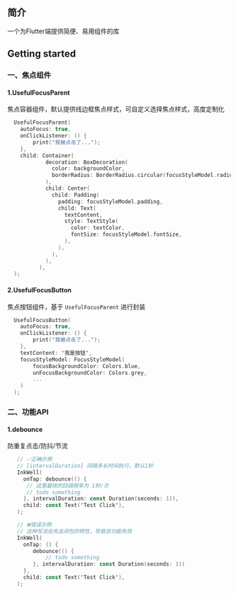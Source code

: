 ## 简介

一个为Flutter端提供简便、易用组件的库

## Getting started

### 一、焦点组件

#### 1.UsefulFocusParent

焦点容器组件，默认提供线边框焦点样式，可自定义选择焦点样式，高度定制化

``` kotlin
  UsefulFocusParent(
    autoFocus: true,
    onClickListener: () {
        print("我被点击了...");
    },
    child: Container(
            decoration: BoxDecoration(
              color: backgroundColor,
              borderRadius: BorderRadius.circular(focusStyleModel.radius),
            ),
            child: Center(
              child: Padding(
                padding: focusStyleModel.padding,
                child: Text(
                  textContent,
                  style: TextStyle(
                    color: textColor,
                    fontSize: focusStyleModel.fontSize,
                  ),
                ),
              ),
            ),
          ),
  );
```

#### 2.UsefulFocusButton

焦点按钮组件，基于 `UsefulFocusParent` 进行封装

``` kotlin
  UsefulFocusButton(
    autoFocus: true,
    onClickListener: () {
        print("我被点击了...");
    },
    textContent: '我是按钮',
    focusStyleModel: FocusStyleModel(
        focusBackgroundColor: Colors.blue,
        unFocusBackgroundColor: Colors.grey,
        ...
    )
  );
```

### 二、功能API

#### 1.debounce

防重复点击/防抖/节流

``` kotlin
   // ✅正确示例
   // [intervalDuration] 间隔多长时间执行，默认1秒
   InkWell(
     onTap: debounce(() {
      // 这里最快的回调频率为 1秒/次
      // todo something
     }, intervalDuration: const Duration(seconds: 1)),
     child: const Text('Test Click'),
   );
```

``` kotlin
   // ‍❌错误示例
   // 这种写法会失去闭包的特性，导致该功能失效
   InkWell(
     onTap: () {
        debounce(() {
            // todo something
        }, intervalDuration: const Duration(seconds: 1))
     },
     child: const Text('Test Click'),
   );
```